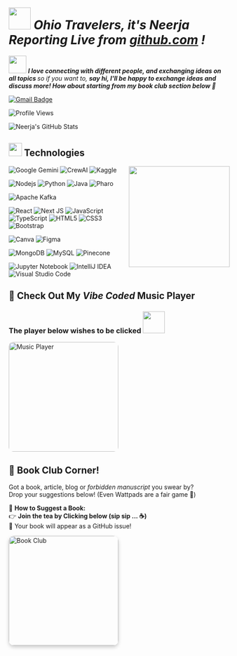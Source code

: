 <em> <h1> <img src="https://media.giphy.com/media/v1.Y2lkPTc5MGI3NjExeHM4YmQzZXh2OHIya3pvd3U1cW5qYWk0MXpjdGQ2cDJsZ2I3eWV1dSZlcD12MV9zdGlja2Vyc19zZWFyY2gmY3Q9cw/Rab1fKVVxQZH2T5Xf1/giphy.gif" width="50" /> 
      Ohio Travelers, it's Neerja Reporting Live from <a href="https://github.com/neerja-1984" target="_blank">github.com</a> ! </h1> </em> 


<img src="https://media.giphy.com/media/LnQjpWaON8nhr21vNW/giphy.gif" width="40"> <em><b>I love connecting with different people, and exchanging ideas on all topics </b> so if you want to, <b>say hi, I'll be happy to exchange ideas and discuss more!
How about starting from my book club section below 👀</b> </em>

[![Gmail Badge](https://img.shields.io/badge/-nirjadoshi2003@gmail.com-c14438?style=flat-square&logo=Gmail&logoColor=white)](mailto:nirjadoshi2003@gmail.com)


![Profile Views](https://komarev.com/ghpvc/?username=neerja-1984&color=blueviolet&style=flat-square)


![Neerja's GitHub Stats](https://github-readme-stats.vercel.app/api?username=neerja-1984&show_icons=true&theme=tokyonight)

<h2>
  <img src="https://media.giphy.com/media/v1.Y2lkPTc5MGI3NjExdzgyeXJqZXp6MXd4ejh0bTZweGljMm1kMWR2b2x1MW84cXd4bTN2cyZlcD12MV9zdGlja2Vyc19zZWFyY2gmY3Q9cw/3BBv1D4AFbJkY/giphy.gif" width="30"> 
  Technologies
</h2>

<img align='right' src="https://media1.giphy.com/media/v1.Y2lkPTc5MGI3NjExcWJuZDFiOG13M2xhcDVyMXhma21kMHk2ZGtqNjl5eWZwZDVtOWR2dCZlcD12MV9pbnRlcm5hbF9naWZfYnlfaWQmY3Q9cw/AcNGtH7raRIiQxnDu7/giphy.gif" width="230">

  
  ![Google Gemini](https://img.shields.io/badge/google%20gemini-8E75B2?style=for-the-badge&logo=google%20gemini&logoColor=white)
  ![CrewAI](https://img.shields.io/badge/CrewAI-4A90E2?style=for-the-badge)
  ![Kaggle](https://img.shields.io/badge/Kaggle-035a7d?style=for-the-badge&logo=kaggle&logoColor=white)
  
  ![Nodejs](https://img.shields.io/badge/-Nodejs-black?style=flat-square&logo=Node.js)
  ![Python](https://img.shields.io/badge/-Python-black?style=flat-square&logo=Python)
  ![Java](https://img.shields.io/badge/-java-E34A86?style=flat-square&logo=java)
  ![Pharo](https://img.shields.io/static/v1?style=for-the-badge&message=Pharo&color=3297d4&logo=Harbor&logoColor=FFFFFF)
  
  ![Apache Kafka](https://img.shields.io/badge/Apache%20Kafka-000?style=for-the-badge&logo=apachekafka)
  
  ![React](https://img.shields.io/badge/-React-black?style=flat-square&logo=react)
  ![Next JS](https://img.shields.io/badge/Next-black?style=for-the-badge&logo=next.js&logoColor=white)
  ![JavaScript](https://img.shields.io/badge/-JavaScript-black?style=flat-square&logo=javascript)
  ![TypeScript](https://img.shields.io/badge/-TypeScript-007ACC?style=flat-square&logo=typescript)
  ![HTML5](https://img.shields.io/badge/-HTML5-E34F26?style=flat-square&logo=html5&logoColor=white)
  ![CSS3](https://img.shields.io/badge/-CSS3-1572B6?style=flat-square&logo=css3)
  ![Bootstrap](https://img.shields.io/badge/-Bootstrap-563D7C?style=flat-square&logo=bootstrap)
  
  ![Canva](https://img.shields.io/badge/Canva-%2300C4CC.svg?style=for-the-badge&logo=Canva&logoColor=white)
  ![Figma](https://img.shields.io/badge/figma-%23F24E1E.svg?style=for-the-badge&logo=figma&logoColor=white)
  
  ![MongoDB](https://img.shields.io/badge/MongoDB-%234ea94b.svg?style=for-the-badge&logo=mongodb&logoColor=white)
  ![MySQL](https://img.shields.io/badge/-MySQL-black?style=flat-square&logo=mysql)
  ![Pinecone](https://img.shields.io/badge/pinecone%20db-00BFA5?style=for-the-badge&logo=pinecone&logoColor=white)
  
  ![Jupyter Notebook](https://img.shields.io/badge/jupyter-%23FA0F00.svg?style=for-the-badge&logo=jupyter&logoColor=white)
  ![IntelliJ IDEA](https://img.shields.io/badge/IntelliJIDEA-000000.svg?style=for-the-badge&logo=intellij-idea&logoColor=white)
  ![Visual Studio Code](https://img.shields.io/badge/Visual%20Studio%20Code-0078d7.svg?style=for-the-badge&logo=visual-studio-code&logoColor=white)
  


## 🎵 Check Out My <em>Vibe Coded</em> Music Player  
<h3>The player below wishes to be clicked <img src="https://media3.giphy.com/media/v1.Y2lkPTc5MGI3NjExcmdpZTF0dTV4cWJzMGs2eGVmN3g1NGc4a3U3YTN3OGEzbjUwdm1tdiZlcD12MV9pbnRlcm5hbF9naWZfYnlfaWQmY3Q9cw/UQb9HicEe8gQgElQqP/giphy.gif" width="50" > </h3>

<a href="https://neerja-1984.github.io/music-player/" target="_blank">
  <img src="https://media.giphy.com/media/v1.Y2lkPTc5MGI3NjExNmZkZ2h4NmZkZzB2OW16bjZ0enJ1Mmh1d2ZqeHlndTBqejBtdnpoZyZlcD12MV9zdGlja2Vyc19zZWFyY2gmY3Q9cw/NE9vKX6rFs3vRFL5pY/giphy.gif" alt="Music Player" width="250" style="border-radius:10px;">
</a>

<h2>📖 Book Club Corner!</h2>

<p>Got a book, article, blog or <i>forbidden manuscript</i> you swear by?<br/>
Drop your suggestions below! (Even Wattpads are a fair game 👀)</p>

<p>📌 <b>How to Suggest a Book:</b><br/>
👉 <b>Join the tea by Clicking below (sip sip ... ☕️)</b> </br>
🚀 Your book will appear as a GitHub issue!
</p>

<a href="https://neerja-1984.github.io/book-club/" target="_blank">
  <img src="https://media.giphy.com/media/v1.Y2lkPTc5MGI3NjExcTI2MGFnbHo0cGdkNGZjMGJlOWE2dDh0NTRqM2Nham8zbW85MTZiOCZlcD12MV9zdGlja2Vyc19zZWFyY2gmY3Q9cw/wYYm3pvBXH8AEPfUbv/giphy.gif" alt="Book Club" width="250" style="border-radius:12px; box-shadow: 0 4px 8px rgba(0,0,0,0.2); transition: transform 0.3s ease;">
</a>





